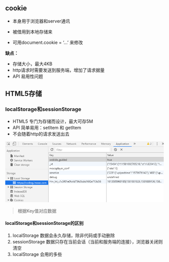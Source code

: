## cookie

- 本身用于浏览器和server通讯

- 被借用到本地存储来
- 可用document.cookie = ‘...’ 来修改

**缺点：**

- 存储大小，最大4KB
- http请求时需要发送到服务端，增加了请求据量
- API 易用性问题

## HTML5存储

### localStorage和sessionStorage

- HTML5 专门为存储而设计，最大可存5M
- API 简单易用：setItem 和 getItem
- 不会随着http的请求发送出去

![image-20200218060149730](res/image-20200218060149730.png)

> 根据Key值对应数据

#### localStorage和sessionStorage的区别

1. localStorage 数据会永久存储，除非代码或手动删除
2. sessionStorage 数据只存在当前会话（当前和服务端的连接），浏览器关闭则清空
3. localStorage 会用的多些